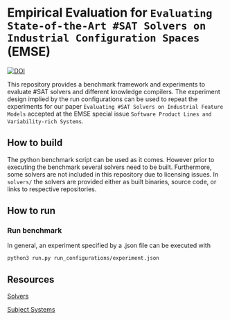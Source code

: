 # Empirical Evaluation for `Evaluating State-of-the-Art #SAT Solvers on Industrial Configuration Spaces` (EMSE)
[![DOI](https://zenodo.org/badge/342821849.svg)](https://zenodo.org/badge/latestdoi/342821849)



This repository provides a benchmark framework and experiments to evaluate #SAT solvers and different knowledge compilers. The experiment design implied by the run configurations can be used to repeat the experiments for our paper `Evaluating #SAT Solvers on Industrial Feature Models` accepted at the EMSE special issue `Software Product Lines and Variability-rich Systems`.


## How to build

The python benchmark script can be used as it comes.
However prior to executing the benchmark several solvers need to be built. Furthermore, some solvers are not included in this repository due to licensing issues. 
In `solvers/` the solvers are provided either as built binaries, source code, or links to respective repositories.

## How to run

### Run benchmark
In general, an experiment specified by a .json file can be executed with

```
python3 run.py run_configurations/experiment.json
```

## Resources

[Solvers](https://github.com/SoftVarE-Group/emse-evaluation-sharpsat/tree/main/solvers)

[Subject Systems](https://github.com/SoftVarE-Group/emse-evaluation-sharpsat/tree/main/cnf)

